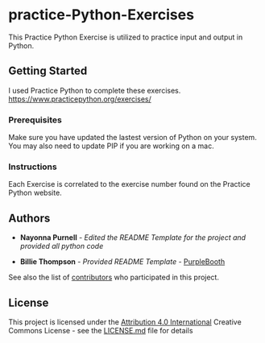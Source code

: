 # practice-Python-Exercises

This Practice Python Exercise is utilized to practice input and output in Python.

## Getting Started

I used Practice Python to complete these exercises.  
https://www.practicepython.org/exercises/

### Prerequisites

Make sure you have updated the lastest version of Python on your system.
You may also need to update PIP if you are working on a mac.

### Instructions

Each Exercise is correlated to the exercise number found on the Practice Python website.

## Authors
* **Nayonna Purnell** - *Edited the README Template for the project and provided all python code*

* **Billie Thompson** - *Provided README Template* - [PurpleBooth](https://github.com/PurpleBooth)

See also the list of [contributors](https://github.com/PurpleBooth/a-good-readme-template/contributors) who participated in this project.

## License

This project is licensed under the [Attribution 4.0 International](LICENSE.md) Creative Commons License - see the [LICENSE.md](LICENSE.md) file for details
